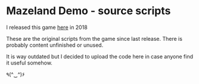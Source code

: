 # Mazeland Demo - source scripts
I released this game [here](https://www.newgrounds.com/portal/view/716697) in 2018

These are the original scripts from the game since last release. There is probably content unfinished or unused.

It is way outdated but I decided to upload the code here in case anyone find it useful somehow.

٩(^‿^)۶